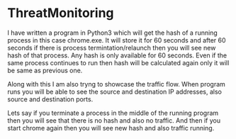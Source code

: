# ThreatMonitoring
I have written a program in Python3 which will get the hash of a running process in this case chrome.exe. It will store it for 60 seconds and after 60 seconds if there is process termintation/relaunch then you will see new hash of that process. Any hash is only available for 60 seconds. Even if the same process continues to run then hash will be calculated again only it will be same as previous one.

Along with this I am also tryng to showcase the traffic flow. When program runs you will be able to see the source and destination IP addresses, also source and destination ports.

Lets say if you terminate a process in the middle of the running program then you will see that there is no hash and also no traffic. And then if you start chrome again then you will see new hash and also traffic running.
